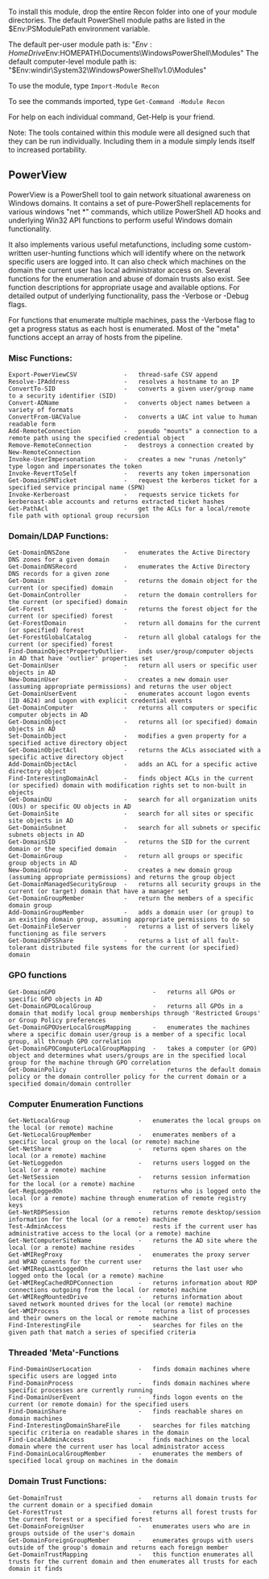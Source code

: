 To install this module, drop the entire Recon folder into one of your module directories. The default PowerShell module paths are listed in the $Env:PSModulePath environment variable.

The default per-user module path is: "$Env:HomeDrive$Env:HOMEPATH\Documents\WindowsPowerShell\Modules"
The default computer-level module path is: "$Env:windir\System32\WindowsPowerShell\v1.0\Modules"

To use the module, type `Import-Module Recon`

To see the commands imported, type `Get-Command -Module Recon`

For help on each individual command, Get-Help is your friend.

Note: The tools contained within this module were all designed such that they can be run individually. Including them in a module simply lends itself to increased portability.


## PowerView

PowerView is a PowerShell tool to gain network situational awareness on 
Windows domains. It contains a set of pure-PowerShell replacements for various 
windows "net *" commands, which utilize PowerShell AD hooks and underlying 
Win32 API functions to perform useful Windows domain functionality.

It also implements various useful metafunctions, including some custom-written 
user-hunting functions which will identify where on the network specific users 
are logged into. It can also check which machines on the domain the current 
user has local administrator access on. Several functions for the enumeration
and abuse of domain trusts also exist. See function descriptions for appropriate 
usage and available options. For detailed output of underlying functionality, pass 
the -Verbose or -Debug flags.

For functions that enumerate multiple machines, pass the -Verbose flag to get a
progress status as each host is enumerated. Most of the "meta" functions accept 
an array of hosts from the pipeline.


### Misc Functions:
    Export-PowerViewCSV             -   thread-safe CSV append
    Resolve-IPAddress               -   resolves a hostname to an IP
    ConvertTo-SID                   -   converts a given user/group name to a security identifier (SID)
    Convert-ADName                  -   converts object names between a variety of formats
    ConvertFrom-UACValue            -   converts a UAC int value to human readable form
    Add-RemoteConnection            -   pseudo "mounts" a connection to a remote path using the specified credential object
    Remove-RemoteConnection         -   destroys a connection created by New-RemoteConnection
    Invoke-UserImpersonation        -   creates a new "runas /netonly" type logon and impersonates the token
    Invoke-RevertToSelf             -   reverts any token impersonation
    Get-DomainSPNTicket             -   request the kerberos ticket for a specified service principal name (SPN)
    Invoke-Kerberoast               -   requests service tickets for kerberoast-able accounts and returns extracted ticket hashes
    Get-PathAcl                     -   get the ACLs for a local/remote file path with optional group recursion


### Domain/LDAP Functions:
    Get-DomainDNSZone               -   enumerates the Active Directory DNS zones for a given domain
    Get-DomainDNSRecord             -   enumerates the Active Directory DNS records for a given zone
    Get-Domain                      -   returns the domain object for the current (or specified) domain
    Get-DomainController            -   return the domain controllers for the current (or specified) domain
    Get-Forest                      -   returns the forest object for the current (or specified) forest
    Get-ForestDomain                -   return all domains for the current (or specified) forest
    Get-ForestGlobalCatalog         -   return all global catalogs for the current (or specified) forest
    Find-DomainObjectPropertyOutlier-   inds user/group/computer objects in AD that have 'outlier' properties set
    Get-DomainUser                  -   return all users or specific user objects in AD
    New-DomainUser                  -   creates a new domain user (assuming appropriate permissions) and returns the user object
    Get-DomainUserEvent             -   enumerates account logon events (ID 4624) and Logon with explicit credential events
    Get-DomainComputer              -   returns all computers or specific computer objects in AD
    Get-DomainObject                -   returns all (or specified) domain objects in AD
    Set-DomainObject                -   modifies a gven property for a specified active directory object
    Get-DomainObjectAcl             -   returns the ACLs associated with a specific active directory object
    Add-DomainObjectAcl             -   adds an ACL for a specific active directory object
    Find-InterestingDomainAcl       -   finds object ACLs in the current (or specified) domain with modification rights set to non-built in objects
    Get-DomainOU                    -   search for all organization units (OUs) or specific OU objects in AD
    Get-DomainSite                  -   search for all sites or specific site objects in AD
    Get-DomainSubnet                -   search for all subnets or specific subnets objects in AD
    Get-DomainSID                   -   returns the SID for the current domain or the specified domain
    Get-DomainGroup                 -   return all groups or specific group objects in AD
    New-DomainGroup                 -   creates a new domain group (assuming appropriate permissions) and returns the group object
    Get-DomainManagedSecurityGroup  -   returns all security groups in the current (or target) domain that have a manager set
    Get-DomainGroupMember           -   return the members of a specific domain group
    Add-DomainGroupMember           -   adds a domain user (or group) to an existing domain group, assuming appropriate permissions to do so
    Get-DomainFileServer            -   returns a list of servers likely functioning as file servers
    Get-DomainDFSShare              -   returns a list of all fault-tolerant distributed file systems for the current (or specified) domain

   
### GPO functions

    Get-DomainGPO                           -   returns all GPOs or specific GPO objects in AD
    Get-DomainGPOLocalGroup                 -   returns all GPOs in a domain that modify local group memberships through 'Restricted Groups' or Group Policy preferences
    Get-DomainGPOUserLocalGroupMapping      -   enumerates the machines where a specific domain user/group is a member of a specific local group, all through GPO correlation
    Get-DomainGPOComputerLocalGroupMapping  -   takes a computer (or GPO) object and determines what users/groups are in the specified local group for the machine through GPO correlation
    Get-DomainPolicy                        -   returns the default domain policy or the domain controller policy for the current domain or a specified domain/domain controller


### Computer Enumeration Functions

    Get-NetLocalGroup                   -   enumerates the local groups on the local (or remote) machine
    Get-NetLocalGroupMember             -   enumerates members of a specific local group on the local (or remote) machine
    Get-NetShare                        -   returns open shares on the local (or a remote) machine
    Get-NetLoggedon                     -   returns users logged on the local (or a remote) machine
    Get-NetSession                      -   returns session information for the local (or a remote) machine
    Get-RegLoggedOn                     -   returns who is logged onto the local (or a remote) machine through enumeration of remote registry keys
    Get-NetRDPSession                   -   returns remote desktop/session information for the local (or a remote) machine
    Test-AdminAccess                    -   rests if the current user has administrative access to the local (or a remote) machine
    Get-NetComputerSiteName             -   returns the AD site where the local (or a remote) machine resides
    Get-WMIRegProxy                     -   enumerates the proxy server and WPAD conents for the current user
    Get-WMIRegLastLoggedOn              -   returns the last user who logged onto the local (or a remote) machine
    Get-WMIRegCachedRDPConnection       -   returns information about RDP connections outgoing from the local (or remote) machine
    Get-WMIRegMountedDrive              -   returns information about saved network mounted drives for the local (or remote) machine
    Get-WMIProcess                      -   returns a list of processes and their owners on the local or remote machine
    Find-InterestingFile                -   searches for files on the given path that match a series of specified criteria


### Threaded 'Meta'-Functions

    Find-DomainUserLocation             -   finds domain machines where specific users are logged into
    Find-DomainProcess                  -   finds domain machines where specific processes are currently running
    Find-DomainUserEvent                -   finds logon events on the current (or remote domain) for the specified users
    Find-DomainShare                    -   finds reachable shares on domain machines
    Find-InterestingDomainShareFile     -   searches for files matching specific criteria on readable shares in the domain
    Find-LocalAdminAccess               -   finds machines on the local domain where the current user has local administrator access
    Find-DomainLocalGroupMember         -   enumerates the members of specified local group on machines in the domain


### Domain Trust Functions:
    Get-DomainTrust                     -   returns all domain trusts for the current domain or a specified domain
    Get-ForestTrust                     -   returns all forest trusts for the current forest or a specified forest
    Get-DomainForeignUser               -   enumerates users who are in groups outside of the user's domain
    Get-DomainForeignGroupMember        -   enumerates groups with users outside of the group's domain and returns each foreign member
    Get-DomainTrustMapping              -   this function enumerates all trusts for the current domain and then enumerates all trusts for each domain it finds
